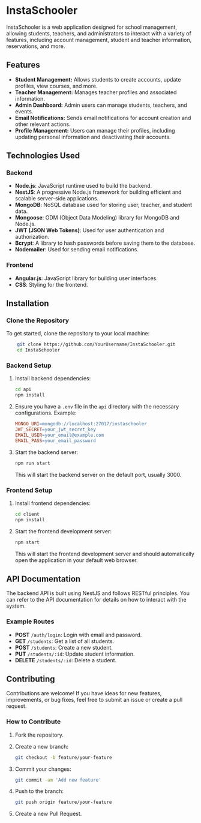 # InstaSchooler

InstaSchooler is a web application designed for school management, allowing students, teachers, and administrators to interact with a variety of features, including account management, student and teacher information, reservations, and more.

## Features

- **Student Management:** Allows students to create accounts, update profiles, view courses, and more.
- **Teacher Management:** Manages teacher profiles and associated information.
- **Admin Dashboard:** Admin users can manage students, teachers, and events.
- **Email Notifications:** Sends email notifications for account creation and other relevant actions.
- **Profile Management:** Users can manage their profiles, including updating personal information and deactivating their accounts.

## Technologies Used

### Backend

- **Node.js**: JavaScript runtime used to build the backend.
- **NestJS**: A progressive Node.js framework for building efficient and scalable server-side applications.
- **MongoDB**: NoSQL database used for storing user, teacher, and student data.
- **Mongoose**: ODM (Object Data Modeling) library for MongoDB and Node.js.
- **JWT (JSON Web Tokens)**: Used for user authentication and authorization.
- **Bcrypt**: A library to hash passwords before saving them to the database.
- **Nodemailer**: Used for sending email notifications.

### Frontend

- **Angular.js**: JavaScript library for building user interfaces.
- **CSS**: Styling for the frontend.

## Installation

### Clone the Repository

To get started, clone the repository to your local machine:

```bash
    git clone https://github.com/YourUsername/InstaSchooler.git
    cd InstaSchooler
```

### Backend Setup

1. Install backend dependencies:

    ```bash
    cd api
    npm install
    ```

2. Ensure you have a `.env` file in the `api` directory with the necessary configurations. Example:

    ```makefile
    MONGO_URI=mongodb://localhost:27017/instaschooler
    JWT_SECRET=your_jwt_secret_key
    EMAIL_USER=your_email@example.com
    EMAIL_PASS=your_email_password
    ```

3. Start the backend server:

    ```bash
    npm run start
    ```

   This will start the backend server on the default port, usually 3000.

### Frontend Setup

1. Install frontend dependencies:

    ```bash
    cd client
    npm install
    ```

2. Start the frontend development server:

    ```bash
    npm start
    ```

   This will start the frontend development server and should automatically open the application in your default web browser.

## API Documentation

The backend API is built using NestJS and follows RESTful principles. You can refer to the API documentation for details on how to interact with the system.

### Example Routes

- **POST** `/auth/login`: Login with email and password.
- **GET** `/students`: Get a list of all students.
- **POST** `/students`: Create a new student.
- **PUT** `/students/:id`: Update student information.
- **DELETE** `/students/:id`: Delete a student.

## Contributing

Contributions are welcome! If you have ideas for new features, improvements, or bug fixes, feel free to submit an issue or create a pull request.

### How to Contribute

1. Fork the repository.
2. Create a new branch:

    ```bash
    git checkout -b feature/your-feature
    ```

3. Commit your changes:

    ```bash
    git commit -am 'Add new feature'
    ```

4. Push to the branch:

    ```bash
    git push origin feature/your-feature
    ```

5. Create a new Pull Request.
